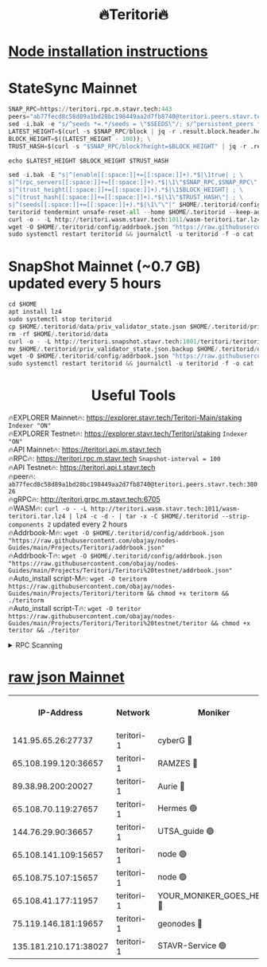 <h1 align="center"> 🔥Teritori🔥</h1>


[Node installation instructions](https://github.com/obajay/nodes-Guides/tree/main/Projects/Teritori)
=

# StateSync Mainnet
```python
SNAP_RPC=https://teritori.rpc.m.stavr.tech:443
peers="ab77fecd8c58d89a1bd28bc198449aa2d7fb8740@teritori.peers.stavr.tech:38026"
sed -i.bak -e "s/^seeds *=.*/seeds = \"$SEEDS\"/; s/^persistent_peers *=.*/persistent_peers = \"$PEERS\"/" $HOME/.teritorid/config/config.toml
LATEST_HEIGHT=$(curl -s $SNAP_RPC/block | jq -r .result.block.header.height); \
BLOCK_HEIGHT=$((LATEST_HEIGHT - 100)); \
TRUST_HASH=$(curl -s "$SNAP_RPC/block?height=$BLOCK_HEIGHT" | jq -r .result.block_id.hash)

echo $LATEST_HEIGHT $BLOCK_HEIGHT $TRUST_HASH

sed -i.bak -E "s|^(enable[[:space:]]+=[[:space:]]+).*$|\1true| ; \
s|^(rpc_servers[[:space:]]+=[[:space:]]+).*$|\1\"$SNAP_RPC,$SNAP_RPC\"| ; \
s|^(trust_height[[:space:]]+=[[:space:]]+).*$|\1$BLOCK_HEIGHT| ; \
s|^(trust_hash[[:space:]]+=[[:space:]]+).*$|\1\"$TRUST_HASH\"| ; \
s|^(seeds[[:space:]]+=[[:space:]]+).*$|\1\"\"|" $HOME/.teritorid/config/config.toml
teritorid tendermint unsafe-reset-all --home $HOME/.teritorid --keep-addr-book
curl -o - -L http://teritori.wasm.stavr.tech:1011/wasm-teritori.tar.lz4 | lz4 -c -d - | tar -x -C $HOME/.teritorid --strip-components 2
wget -O $HOME/.teritorid/config/addrbook.json "https://raw.githubusercontent.com/obajay/nodes-Guides/main/Projects/Teritori/addrbook.json"
sudo systemctl restart teritorid && journalctl -u teritorid -f -o cat
```

# SnapShot Mainnet (~0.7 GB) updated every 5 hours
```python
cd $HOME
apt install lz4
sudo systemctl stop teritorid
cp $HOME/.teritorid/data/priv_validator_state.json $HOME/.teritorid/priv_validator_state.json.backup
rm -rf $HOME/.teritorid/data
curl -o - -L http://teritori.snapshot.stavr.tech:1001/teritori/teritori-snap.tar.lz4 | lz4 -c -d - | tar -x -C $HOME/.teritorid --strip-components 2
mv $HOME/.teritorid/priv_validator_state.json.backup $HOME/.teritorid/data/priv_validator_state.json
wget -O $HOME/.teritorid/config/addrbook.json "https://raw.githubusercontent.com/obajay/nodes-Guides/main/Projects/Teritori/addrbook.json"
sudo systemctl restart teritorid && journalctl -u teritorid -f -o cat
```
 <h1 align="center"> Useful Tools</h1>

🔥EXPLORER Mainnet🔥:      https://explorer.stavr.tech/Teritori-Main/staking      `Indexer "ON"` \
🔥EXPLORER Testnet🔥:        https://explorer.stavr.tech/Teritori/staking            `Indexer "ON"` \
🔥API Mainnet🔥:                   https://teritori.api.m.stavr.tech \
🔥RPC🔥:                                   https://teritori.rpc.m.stavr.tech                         `Snapshot-interval = 100` \
🔥API Testnet🔥:                     https://teritori.api.t.stavr.tech \
🔥peer🔥:                     `ab77fecd8c58d89a1bd28bc198449aa2d7fb8740@teritori.peers.stavr.tech:38026` \
🔥gRPC🔥:                                http://teritori.grpc.m.stavr.tech:6705 \
🔥WASM🔥: ```curl -o - -L http://teritori.wasm.stavr.tech:1011/wasm-teritori.tar.lz4 | lz4 -c -d - | tar -x -C $HOME/.teritorid --strip-components 2``` updated every 2 hours \
🔥Addrbook-M🔥:    ```wget -O $HOME/.teritorid/config/addrbook.json "https://raw.githubusercontent.com/obajay/nodes-Guides/main/Projects/Teritori/addrbook.json"``` \
🔥Addrbook-T🔥:    ```wget -O $HOME/.teritorid/config/addrbook.json "https://raw.githubusercontent.com/obajay/nodes-Guides/main/Projects/Teritori/Teritori%20testnet/addrbook.json"``` \
🔥Auto_install script-M🔥: ```wget -O teritorm https://raw.githubusercontent.com/obajay/nodes-Guides/main/Projects/Teritori/teritorm && chmod +x teritorm && ./teritorm``` \
🔥Auto_install script-T🔥: ```wget -O teritor https://raw.githubusercontent.com/obajay/nodes-Guides/main/Projects/Teritori/Teritori%20testnet/teritor && chmod +x teritor && ./teritor```

<details>
<summary>RPC Scanning</summary>

<h2 align="center"> We scan nodes in real time every 4 hours. And we provide the final result of RPC endpoints.
We cannot influence the operation of these nodes in any way. </h2>


```python
If Voting Power is higher than 0 --> then the Node is a validator of the network and may be subject to attack and be a potential threat to the chain.
```
```python
We marked such validators with a red symbol
```

</details>

[raw json Mainnet](https://rpc-check.teritorim.stavr.tech/teritorim/rpc-teritorim-result.json)
=



<table><tr><th>IP-Address</th><th>Network</th><th>Moniker</th><th>Latest Block Height</th><th>Earliest Block Height</th><th>Catching Up</th><th>Tx Index</th><th>Voting Power</th><th>Scan Time</th></tr><tr><td>141.95.65.26:27737</td><td>teritori-1</td><td>cyberG 🔴</td><td>7483403</td><td>4258001</td><td>False</td><td>off</td><td>623973</td><td>2024-02-18T00:08:30.527395338UTC</td></tr><tr><td>65.108.199.120:36657</td><td>teritori-1</td><td>RAMZES 🔴</td><td>7483395</td><td>5996001</td><td>False</td><td>on</td><td>779114</td><td>2024-02-18T00:07:46.339911046UTC</td></tr><tr><td>89.38.98.200:20027</td><td>teritori-1</td><td>Aurie 🔴</td><td>7483404</td><td>6864001</td><td>False</td><td>on</td><td>119694</td><td>2024-02-18T00:08:35.880297318UTC</td></tr><tr><td>65.108.70.119:27657</td><td>teritori-1</td><td>Hermes 🟢</td><td>7483404</td><td>7203180</td><td>False</td><td>on</td><td>0</td><td>2024-02-18T00:08:36.280373623UTC</td></tr><tr><td>144.76.29.90:36657</td><td>teritori-1</td><td>UTSA_guide 🟢</td><td>7483402</td><td>7208001</td><td>False</td><td>on</td><td>0</td><td>2024-02-18T00:08:26.163921405UTC</td></tr><tr><td>65.108.141.109:15657</td><td>teritori-1</td><td>node 🟢</td><td>7483404</td><td>7284986</td><td>False</td><td>on</td><td>0</td><td>2024-02-18T00:08:35.542535021UTC</td></tr><tr><td>65.108.75.107:15657</td><td>teritori-1</td><td>node 🟢</td><td>7483408</td><td>7358868</td><td>False</td><td>on</td><td>0</td><td>2024-02-18T00:09:01.404458694UTC</td></tr><tr><td>65.108.41.177:11957</td><td>teritori-1</td><td>YOUR_MONIKER_GOES_HERE 🔴</td><td>7483396</td><td>7447180</td><td>False</td><td>on</td><td>2508</td><td>2024-02-18T00:07:46.719211779UTC</td></tr><tr><td>75.119.146.181:19657</td><td>teritori-1</td><td>geonodes 🔴</td><td>7483404</td><td>7477201</td><td>False</td><td>on</td><td>37438</td><td>2024-02-18T00:08:33.036682843UTC</td></tr><tr><td>135.181.210.171:38027</td><td>teritori-1</td><td>STAVR-Service 🟢</td><td>7483392</td><td>7480401</td><td>False</td><td>on</td><td>0</td><td>2024-02-18T00:07:27.306956568UTC</td></tr></table>
